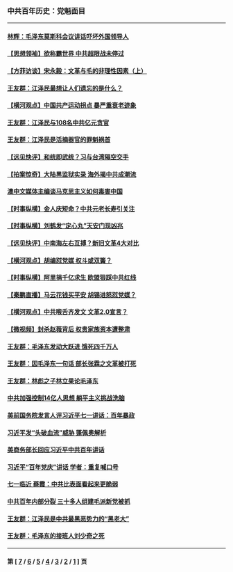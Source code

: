 ### 中共百年历史：党魁面目
---
#### [林辉：毛泽东莫斯科会议讲话吓坏外国领导人](../../pages/nf1176107/n13917931.md?05250430) 
#### [【思想领袖】欲称霸世界 中共超限战未停过](../../pages/nf1176107/n13745142.md?05250430) 
#### [【方菲访谈】宋永毅：文革与毛的非理性因素（上）](../../pages/nf1176107/n13469956.md?05250430) 
#### [王友群：江泽民最想让人们遗忘的是什么？](../../pages/nf1176107/n13408949.md?05250430) 
#### [【横河观点】中国共产运动拐点 暴严重衰老迹象](../../pages/nf1176107/n13388333.md?05250430) 
#### [王友群：江泽民与108名中共亿元贪官](../../pages/nf1176107/n13352358.md?05250430) 
#### [王友群：江泽民是活摘器官的罪魁祸首](../../pages/nf1176107/n13336903.md?05250430) 
#### [【远见快评】和统即武统？习与台湾隔空交手](../../pages/nf1176107/n13297739.md?05250430) 
#### [【拍案惊奇】大陆黑监狱实录 海外揭中共成潮流](../../pages/nf1176107/n13288853.md?05250430) 
#### [澳中文媒体主编谈马克思主义如何毒害中国](../../pages/nf1176107/n13257387.md?05250430) 
#### [【时事纵横】金人庆短命？中共元老长寿引关注](../../pages/nf1176107/n13217934.md?05250430) 
#### [【时事纵横】刘鹤发“定心丸”天安门现凶兆](../../pages/nf1176107/n13215416.md?05250430) 
#### [【远见快评】中南海左右互搏？新旧文革4大对比](../../pages/nf1176107/n13214745.md?05250430) 
#### [【横河观点】胡编怼党媒 权斗或双簧？](../../pages/nf1176107/n13210864.md?05250430) 
#### [【时事纵横】阿里捐千亿求生 欧盟狠踩中共红线](../../pages/nf1176107/n13206431.md?05250430) 
#### [【秦鹏直播】马云花钱买平安 胡锡进怒怼党媒？](../../pages/nf1176107/n13206392.md?05250430) 
#### [【横河观点】中共喉舌齐发文 文革2.0宣言？](../../pages/nf1176107/n13201248.md?05250430) 
#### [【微视频】封杀赵薇背后 权贵家族资本遭整肃](../../pages/nf1176107/n13197798.md?05250430) 
#### [王友群：毛泽东发动大跃进 饿死四千万人](../../pages/nf1176107/n13177158.md?05250430) 
#### [王友群：因毛泽东一句话 部长张霖之文革被打死](../../pages/nf1176107/n13161711.md?05250430) 
#### [王友群：林彪之子林立果论毛泽东](../../pages/nf1176107/n13128622.md?05250430) 
#### [中共加强控制14亿人思想 躺平主义挑战洗脑](../../pages/nf1176107/n13094299.md?05250430) 
#### [美前国务院发言人评习近平七一讲话：百年暴政](../../pages/nf1176107/n13066986.md?05250430) 
#### [习近平发“头破血流”威胁 蓬佩奥解析](../../pages/nf1176107/n13063604.md?05250430) 
#### [美商务部长回应习近平中共百年讲话](../../pages/nf1176107/n13062903.md?05250430) 
#### [习近平“百年党庆”讲话 学者：重复喊口号](../../pages/nf1176107/n13061411.md?05250430) 
#### [七一临近 蔡霞：中共比表面看起来更脆弱](../../pages/nf1176107/n13056418.md?05250430) 
#### [中共百年内部分裂 三十多人组建毛派新党被抓](../../pages/nf1176107/n13044023.md?05250430) 
#### [王友群：江泽民是中共最黑恶势力的“黑老大”](../../pages/nf1176107/n13022180.md?05250430) 
#### [王友群：毛泽东的接班人刘少奇之死](../../pages/nf1176107/n12991772.md?05250430) 

---
#### 第 [ [7](./7.md?05250430) / [6](./6.md?05250430) / [5](./5.md?05250430) / [4](./4.md?05250430) / [3](./3.md?05250430) / [2](./2.md?05250430) / [1](./1.md?05250430) ] 页
